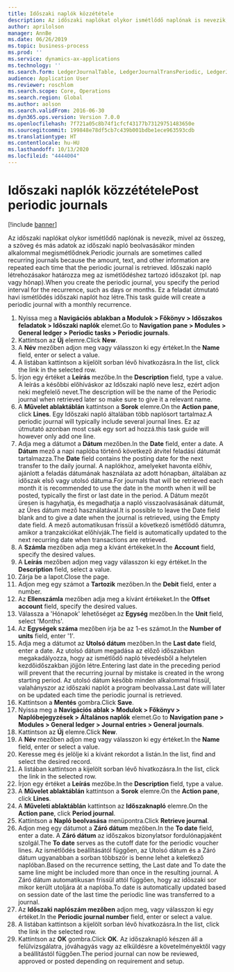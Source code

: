 ```yaml
---
title: Időszaki naplók közzététele
description: Az időszaki naplókat olykor ismétlődő naplónak is nevezik, mivel az összeg, a szöveg és más adatok az időszaki napló beolvasásákor minden alkalommal megismétlődnek.
author: aprilolson
manager: AnnBe
ms.date: 06/26/2019
ms.topic: business-process
ms.prod: ''
ms.service: dynamics-ax-applications
ms.technology: ''
ms.search.form: LedgerJournalTable, LedgerJournalTransPeriodic, LedgerJournalTransDaily
audience: Application User
ms.reviewer: roschlom
ms.search.scope: Core, Operations
ms.search.region: Global
ms.author: aolson
ms.search.validFrom: 2016-06-30
ms.dyn365.ops.version: Version 7.0.0
ms.openlocfilehash: 7f721a05c8b74f1cfcf43177b73129751483650e
ms.sourcegitcommit: 199848e78df5cb7c439b001bdbe1ece963593cdb
ms.translationtype: HT
ms.contentlocale: hu-HU
ms.lasthandoff: 10/13/2020
ms.locfileid: "4444004"
---
```

# <a name="post-periodic-journals"></a><span data-ttu-id="5aa50-103">Időszaki naplók közzététele</span><span class="sxs-lookup"><span data-stu-id="5aa50-103">Post periodic journals</span></span>

[!include [banner](../../includes/banner.md)]

<span data-ttu-id="5aa50-104">Az időszaki naplókat olykor ismétlődő naplónak is nevezik, mivel az összeg, a szöveg és más adatok az időszaki napló beolvasásákor minden alkalommal megismétlődnek.</span><span class="sxs-lookup"><span data-stu-id="5aa50-104">Periodic journals are sometimes called recurring journals because the amount, text, and other information are repeated each time that the periodic journal is retrieved.</span></span> <span data-ttu-id="5aa50-105">Időszaki napló létrehozásakor határozza meg az ismétlődéshez tartozó időszakot (pl. nap vagy hónap).</span><span class="sxs-lookup"><span data-stu-id="5aa50-105">When you create the periodic journal, you specify the period interval for the recurrence, such as days or months.</span></span> <span data-ttu-id="5aa50-106">Ez a feladat útmutató havi ismétlődés időszaki naplót hoz létre.</span><span class="sxs-lookup"><span data-stu-id="5aa50-106">This task guide will create a periodic journal with a monthly recurrence.</span></span>

1. <span data-ttu-id="5aa50-107">Nyissa meg a **Navigációs ablakban a Modulok > Főkönyv > Időszakos feladatok > Időszaki naplók** elemet.</span><span class="sxs-lookup"><span data-stu-id="5aa50-107">Go to **Navigation pane > Modules > General ledger > Periodic tasks > Periodic journals**.</span></span>
2. <span data-ttu-id="5aa50-108">Kattintson az **Új** elemre.</span><span class="sxs-lookup"><span data-stu-id="5aa50-108">Click **New**.</span></span>
3. <span data-ttu-id="5aa50-109">A **Név** mezőben adjon meg vagy válasszon ki egy értéket.</span><span class="sxs-lookup"><span data-stu-id="5aa50-109">In the **Name** field, enter or select a value.</span></span>
4. <span data-ttu-id="5aa50-110">A listában kattintson a kijelölt sorban lévő hivatkozásra.</span><span class="sxs-lookup"><span data-stu-id="5aa50-110">In the list, click the link in the selected row.</span></span>
5. <span data-ttu-id="5aa50-111">Írjon egy értéket a **Leírás** mezőbe.</span><span class="sxs-lookup"><span data-stu-id="5aa50-111">In the **Description** field, type a value.</span></span> <span data-ttu-id="5aa50-112">A leírás a későbbi előhíváskor az Időszaki napló neve lesz, ezért adjon neki megfelelő nevet.</span><span class="sxs-lookup"><span data-stu-id="5aa50-112">The description will be the name of the Periodic journal when retrieved later so make sure to give it a relevant name.</span></span>
6. <span data-ttu-id="5aa50-113">A **Művelet ablaktáblán** kattintson a **Sorok** elemre.</span><span class="sxs-lookup"><span data-stu-id="5aa50-113">On the **Action pane**, click **Lines**.</span></span> <span data-ttu-id="5aa50-114">Egy Időszaki napló általában több naplósort tartalmaz.</span><span class="sxs-lookup"><span data-stu-id="5aa50-114">A periodic journal will typically include several journal lines.</span></span> <span data-ttu-id="5aa50-115">Ez az útmutató azonban most csak egy sort ad hozzá.</span><span class="sxs-lookup"><span data-stu-id="5aa50-115">this task guide will however only add one line.</span></span>
7. <span data-ttu-id="5aa50-116">Adja meg a dátumot a **Dátum** mezőben.</span><span class="sxs-lookup"><span data-stu-id="5aa50-116">In the **Date** field, enter a date.</span></span> <span data-ttu-id="5aa50-117">A **Dátum** mező a napi naplóba történő következő átvitel feladási dátumát tartalmazza.</span><span class="sxs-lookup"><span data-stu-id="5aa50-117">The **Date** field contains the posting date for the next transfer to the daily journal.</span></span> <span data-ttu-id="5aa50-118">A naplókhoz, amelyeket havonta előhív, ajánlott a feladás dátumának használata az adott hónapban, általában az időszak első vagy utolsó dátuma.</span><span class="sxs-lookup"><span data-stu-id="5aa50-118">For journals that will be retrieved each month it is recommended to use the date in the month when it will be posted, typically the first or last date in the period.</span></span> <span data-ttu-id="5aa50-119">A Dátum mezőt üresen is hagyhatja, és megadhatja a napló visszaolvasásának dátumát, az Üres dátum mező használatával.</span><span class="sxs-lookup"><span data-stu-id="5aa50-119">It is possible to leave the Date field blank and to give a date when the journal is retrieved, using the Empty date field.</span></span> <span data-ttu-id="5aa50-120">A mező automatikusan frissül a következő ismétlődő dátumra, amikor a tranzakciókat előhívják.</span><span class="sxs-lookup"><span data-stu-id="5aa50-120">The field is automatically updated to the next recurring date when transactions are retrieved.</span></span> 
8. <span data-ttu-id="5aa50-121">A **Számla** mezőben adja meg a kívánt értékeket.</span><span class="sxs-lookup"><span data-stu-id="5aa50-121">In the **Account** field, specify the desired values.</span></span>
9. <span data-ttu-id="5aa50-122">A **Leírás** mezőben adjon meg vagy válasszon ki egy értéket.</span><span class="sxs-lookup"><span data-stu-id="5aa50-122">In the **Description** field, select a value.</span></span>
10. <span data-ttu-id="5aa50-123">Zárja be a lapot.</span><span class="sxs-lookup"><span data-stu-id="5aa50-123">Close the page.</span></span>
11. <span data-ttu-id="5aa50-124">Adjon meg egy számot a **Tartozik** mezőben.</span><span class="sxs-lookup"><span data-stu-id="5aa50-124">In the **Debit** field, enter a number.</span></span>
12. <span data-ttu-id="5aa50-125">Az **Ellenszámla** mezőben adja meg a kívánt értékeket.</span><span class="sxs-lookup"><span data-stu-id="5aa50-125">In the **Offset account** field, specify the desired values.</span></span>
13. <span data-ttu-id="5aa50-126">Válassza a 'Hónapok' lehetőséget az **Egység** mezőben.</span><span class="sxs-lookup"><span data-stu-id="5aa50-126">In the **Unit** field, select 'Months'.</span></span>
14. <span data-ttu-id="5aa50-127">Az **Egységek száma** mezőben írja be az 1-es számot.</span><span class="sxs-lookup"><span data-stu-id="5aa50-127">In the **Number of units** field, enter '1'.</span></span>
15. <span data-ttu-id="5aa50-128">Adja meg a dátumot az **Utolsó dátum** mezőben.</span><span class="sxs-lookup"><span data-stu-id="5aa50-128">In the **Last date** field, enter a date.</span></span> <span data-ttu-id="5aa50-129">Az utolsó dátum megadása az előző időszakban megakadályozza, hogy az ismétlődő napló tévedésből a helytelen kezdőidőszakban jöjjön létre.</span><span class="sxs-lookup"><span data-stu-id="5aa50-129">Entering last date in the preceding period will prevent that the recurring journal by mistake is created in the wrong starting period.</span></span> <span data-ttu-id="5aa50-130">Az utolsó dátum később minden alkalommal frissül, valahányszor az időszaki naplót a program beolvassa.</span><span class="sxs-lookup"><span data-stu-id="5aa50-130">Last date will later on be updated each time the periodic journal is retrieved.</span></span> 
16. <span data-ttu-id="5aa50-131">Kattintson a **Mentés** gombra.</span><span class="sxs-lookup"><span data-stu-id="5aa50-131">Click **Save**.</span></span>
17. <span data-ttu-id="5aa50-132">Nyissa meg a **Navigációs ablak > Modulok > Főkönyv > Naplóbejegyzések > Általános naplók** elemet.</span><span class="sxs-lookup"><span data-stu-id="5aa50-132">Go to **Navigation pane > Modules > General ledger > Journal entries > General journals**.</span></span>
18. <span data-ttu-id="5aa50-133">Kattintson az **Új** elemre.</span><span class="sxs-lookup"><span data-stu-id="5aa50-133">Click **New**.</span></span>
19. <span data-ttu-id="5aa50-134">A **Név** mezőben adjon meg vagy válasszon ki egy értéket.</span><span class="sxs-lookup"><span data-stu-id="5aa50-134">In the **Name** field, enter or select a value.</span></span>
20. <span data-ttu-id="5aa50-135">Keresse meg és jelölje ki a kívánt rekordot a listán.</span><span class="sxs-lookup"><span data-stu-id="5aa50-135">In the list, find and select the desired record.</span></span>
21. <span data-ttu-id="5aa50-136">A listában kattintson a kijelölt sorban lévő hivatkozásra.</span><span class="sxs-lookup"><span data-stu-id="5aa50-136">In the list, click the link in the selected row.</span></span>
22. <span data-ttu-id="5aa50-137">Írjon egy értéket a **Leírás** mezőbe.</span><span class="sxs-lookup"><span data-stu-id="5aa50-137">In the **Description** field, type a value.</span></span>
23. <span data-ttu-id="5aa50-138">A **Művelet ablaktáblán** kattintson a **Sorok** elemre.</span><span class="sxs-lookup"><span data-stu-id="5aa50-138">On the **Action pane**, click **Lines**.</span></span>
24. <span data-ttu-id="5aa50-139">A **Műveleti ablaktáblán** kattintson az **Időszaknapló** elemre.</span><span class="sxs-lookup"><span data-stu-id="5aa50-139">On the **Action pane**, click **Period journal**.</span></span>
25. <span data-ttu-id="5aa50-140">Kattintson a **Napló beolvasása** menüpontra.</span><span class="sxs-lookup"><span data-stu-id="5aa50-140">Click **Retrieve journal**.</span></span>
26. <span data-ttu-id="5aa50-141">Adjon meg egy dátumot a **Záró dátum** mezőben.</span><span class="sxs-lookup"><span data-stu-id="5aa50-141">In the **To date** field, enter a date.</span></span> <span data-ttu-id="5aa50-142">A **Záró dátum** az időszakos bizonylatsor fordulónapjaként szolgál.</span><span class="sxs-lookup"><span data-stu-id="5aa50-142">The **To date** serves as the cutoff date for the periodic voucher lines.</span></span> <span data-ttu-id="5aa50-143">Az ismétlődés beállításától függően, az Utolsó dátum és a Záró dátum ugyanabban a sorban többször is benne lehet a keletkező naplóban.</span><span class="sxs-lookup"><span data-stu-id="5aa50-143">Based on the recurrence setting, the Last date and To date the same line might be included more than once in the resulting journal.</span></span> <span data-ttu-id="5aa50-144">A Záró dátum automatikusan frissül attól függően, hogy az időszaki sor mikor került utoljára át a naplóba.</span><span class="sxs-lookup"><span data-stu-id="5aa50-144">To date is automatically updated based on  session date of the last time the periodic line was transferred to a journal.</span></span> 
27. <span data-ttu-id="5aa50-145">Az **Időszaki naplószám mezőben** adjon meg, vagy válasszon ki egy értéket.</span><span class="sxs-lookup"><span data-stu-id="5aa50-145">In the **Periodic journal number** field, enter or select a value.</span></span>
28. <span data-ttu-id="5aa50-146">A listában kattintson a kijelölt sorban lévő hivatkozásra.</span><span class="sxs-lookup"><span data-stu-id="5aa50-146">In the list, click the link in the selected row.</span></span>
29. <span data-ttu-id="5aa50-147">Kattintson az **OK** gombra.</span><span class="sxs-lookup"><span data-stu-id="5aa50-147">Click **OK**.</span></span> <span data-ttu-id="5aa50-148">Az időszaknapló készen áll a felülvizsgálatra, jóváhagyás vagy az elküldésre a követelményektől vagy a beállítástól függően.</span><span class="sxs-lookup"><span data-stu-id="5aa50-148">The period journal can now be reviewed, approved or posted depending on requirement and setup.</span></span>   
